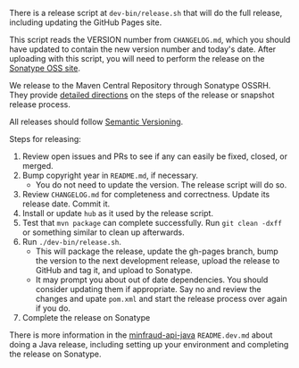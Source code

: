 There is a release script at `dev-bin/release.sh` that will do the full
release, including updating the GitHub Pages site.

This script reads the VERSION number from `CHANGELOG.md`, which you should
have updated to contain the new version number and today's date. After
uploading with this script, you will need to perform the release on the
[Sonatype OSS site](https://oss.sonatype.org/index.html).

We release to the Maven Central Repository through Sonatype OSSRH. They
provide [detailed directions](http://central.sonatype.org/pages/apache-maven.html)
on the steps of the release or snapshot release process.

All releases should follow [Semantic Versioning](https://semver.org/).

Steps for releasing:

1. Review open issues and PRs to see if any can easily be fixed, closed, or
   merged.
2. Bump copyright year in `README.md`, if necessary.
   * You do not need to update the version. The release script will do so.
3. Review `CHANGELOG.md` for completeness and correctness. Update its release
   date. Commit it.
4. Install or update `hub` as it used by the release script.
5. Test that `mvn package` can complete successfully. Run `git clean -dxff`
   or something similar to clean up afterwards.
5. Run `./dev-bin/release.sh`.
   * This will package the release, update the gh-pages branch, bump the
     version to the next development release, upload the release to GitHub
     and tag it, and upload to Sonatype.
   * It may prompt you about out of date dependencies. You should consider
     updating them if appropriate. Say no and review the changes and upate
     `pom.xml` and start the release process over again if you do.
6. Complete the release on Sonatype

There is more information in the
[minfraud-api-java](https://github.com/maxmind/minfraud-api-java/blob/master/README.dev.md)
`README.dev.md` about doing a Java release, including setting up your
environment and completing the release on Sonatype.
